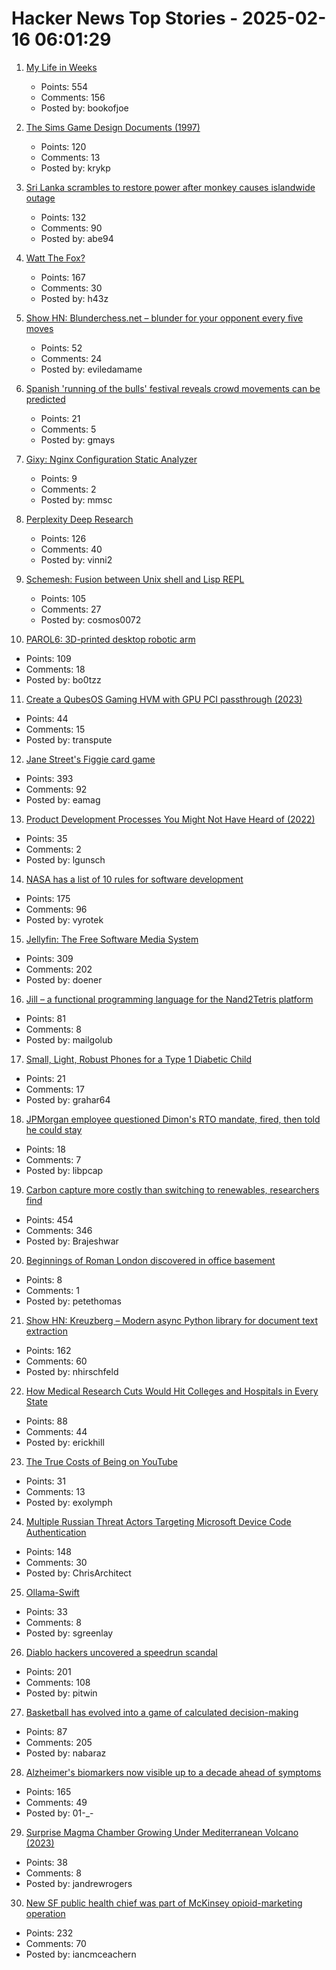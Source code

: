 # Hacker News Top Stories - 2025-02-16 06:01:29

1. [My Life in Weeks](https://weeks.ginatrapani.org/)
   - Points: 554
   - Comments: 156
   - Posted by: bookofjoe

2. [The Sims Game Design Documents (1997)](https://donhopkins.com/home/TheSimsDesignDocuments/)
   - Points: 120
   - Comments: 13
   - Posted by: krykp

3. [Sri Lanka scrambles to restore power after monkey causes islandwide outage](https://www.reuters.com/world/asia-pacific/sri-lanka-scrambles-restore-power-after-monkey-causes-islandwide-outage-2025-02-13/)
   - Points: 132
   - Comments: 90
   - Posted by: abe94

4. [Watt The Fox?](https://h.43z.one/blog/2025-02-12/)
   - Points: 167
   - Comments: 30
   - Posted by: h43z

5. [Show HN: Blunderchess.net – blunder for your opponent every five moves](https://blunderchess.net)
   - Points: 52
   - Comments: 24
   - Posted by: eviledamame

6. [Spanish 'running of the bulls' festival reveals crowd movements can be predicted](https://phys.org/news/2025-02-spanish-bulls-festival-reveals-crowd.html)
   - Points: 21
   - Comments: 5
   - Posted by: gmays

7. [Gixy: Nginx Configuration Static Analyzer](https://github.com/dvershinin/gixy)
   - Points: 9
   - Comments: 2
   - Posted by: mmsc

8. [Perplexity Deep Research](https://www.perplexity.ai/hub/blog/introducing-perplexity-deep-research)
   - Points: 126
   - Comments: 40
   - Posted by: vinni2

9. [Schemesh: Fusion between Unix shell and Lisp REPL](https://github.com/cosmos72/schemesh)
   - Points: 105
   - Comments: 27
   - Posted by: cosmos0072

10. [PAROL6: 3D-printed desktop robotic arm](https://source-robotics.github.io/PAROL-docs/)
   - Points: 109
   - Comments: 18
   - Posted by: bo0tzz

11. [Create a QubesOS Gaming HVM with GPU PCI passthrough (2023)](https://forum.qubes-os.org/t/create-a-gaming-hvm/19000)
   - Points: 44
   - Comments: 15
   - Posted by: transpute

12. [Jane Street's Figgie card game](https://www.figgie.com/)
   - Points: 393
   - Comments: 92
   - Posted by: eamag

13. [Product Development Processes You Might Not Have Heard of (2022)](https://www.departmentofproduct.com/blog/product-development-processes-you-might-not-have-heard-of/)
   - Points: 35
   - Comments: 2
   - Posted by: lgunsch

14. [NASA has a list of 10 rules for software development](https://www.cs.otago.ac.nz/cosc345/resources/nasa-10-rules.htm)
   - Points: 175
   - Comments: 96
   - Posted by: vyrotek

15. [Jellyfin: The Free Software Media System](https://jellyfin.org/)
   - Points: 309
   - Comments: 202
   - Posted by: doener

16. [Jill – a functional programming language for the Nand2Tetris platform](https://github.com/mpatajac/jillc)
   - Points: 81
   - Comments: 8
   - Posted by: mailgolub

17. [Small, Light, Robust Phones for a Type 1 Diabetic Child](https://maori.geek.nz/small-light-robust-phones-for-a-type-1-diabetic-child-fcb07378ff78)
   - Points: 21
   - Comments: 17
   - Posted by: grahar64

18. [JPMorgan employee questioned Dimon's RTO mandate, fired, then told he could stay](https://fortune.com/2025/02/15/jpmorgan-chase-firing-rto-work-from-home-technology-zoom-welch/)
   - Points: 18
   - Comments: 7
   - Posted by: libpcap

19. [Carbon capture more costly than switching to renewables, researchers find](https://techxplore.com/news/2025-02-carbon-capture-renewables.html)
   - Points: 454
   - Comments: 346
   - Posted by: Brajeshwar

20. [Beginnings of Roman London discovered in office basement](https://www.bbc.com/news/articles/cx2jdnv0ywyo)
   - Points: 8
   - Comments: 1
   - Posted by: petethomas

21. [Show HN: Kreuzberg – Modern async Python library for document text extraction](https://github.com/Goldziher/kreuzberg)
   - Points: 162
   - Comments: 60
   - Posted by: nhirschfeld

22. [How Medical Research Cuts Would Hit Colleges and Hospitals in Every State](https://www.nytimes.com/interactive/2025/02/13/upshot/nih-trump-funding-cuts.html)
   - Points: 88
   - Comments: 44
   - Posted by: erickhill

23. [The True Costs of Being on YouTube](https://carlalallimusic.substack.com/p/the-true-costs-of-being-on-youtube)
   - Points: 31
   - Comments: 13
   - Posted by: exolymph

24. [Multiple Russian Threat Actors Targeting Microsoft Device Code Authentication](https://www.volexity.com/blog/2025/02/13/multiple-russian-threat-actors-targeting-microsoft-device-code-authentication/)
   - Points: 148
   - Comments: 30
   - Posted by: ChrisArchitect

25. [Ollama-Swift](https://nshipster.com/ollama/)
   - Points: 33
   - Comments: 8
   - Posted by: sgreenlay

26. [Diablo hackers uncovered a speedrun scandal](https://arstechnica.com/gaming/2025/02/the-diablo-hackers-that-debunked-a-record-speedrun/)
   - Points: 201
   - Comments: 108
   - Posted by: pitwin

27. [Basketball has evolved into a game of calculated decision-making](https://nabraj.com/blog/basketball-solved-sport/)
   - Points: 87
   - Comments: 205
   - Posted by: nabaraz

28. [Alzheimer's biomarkers now visible up to a decade ahead of symptoms](https://newatlas.com/brain/alzheimers-dementia/alzheimers-biomarkers-visible-decade-before-symptoms/)
   - Points: 165
   - Comments: 49
   - Posted by: 01-_-

29. [Surprise Magma Chamber Growing Under Mediterranean Volcano (2023)](https://news.agu.org/press-release/surprise-magma-chamber-growing-under-mediterranean-volcano/)
   - Points: 38
   - Comments: 8
   - Posted by: jandrewrogers

30. [New SF public health chief was part of McKinsey opioid-marketing operation](https://sfstandard.com/2025/02/14/san-francisco-department-public-health-daniel-tsai-opioids-mckinsey/)
   - Points: 232
   - Comments: 70
   - Posted by: iancmceachern

